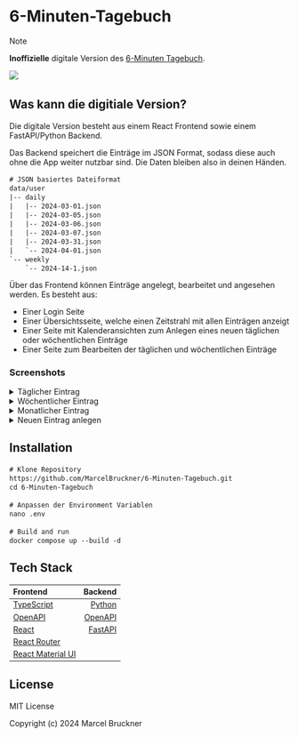 # 6-Minuten-Tagebuch

> [!NOTE]
> **Inoffizielle** digitale Version des [6-Minuten Tagebuch](https://6minutenverlag.de/products/das-6-minuten-tagebuch?utm_source=google&utm_medium=cpc&utm_campaign=DE%20|%20Brand%20|%206-minuten&utm_term=6%20minuten%20tagebuch&gad_source=1&gclid=CjwKCAjwtqmwBhBVEiwAL-WAYd4h3qo6OoUuQhXtqd234loTh-7LpDRl9rnzqXWDh_w_9sDbAI4JRxoCXf4QAvD_BwE).


![](https://6minutenverlag.de/cdn/shop/files/231129_6MT_Listing_Cremeweiss_3_1400x.jpg?v=1707920303)

## Was kann die digitiale Version?

Die digitale Version besteht aus einem React Frontend sowie einem FastAPI/Python Backend. 

Das Backend speichert die Einträge im JSON Format, sodass diese auch ohne die App weiter nutzbar sind. Die Daten bleiben also in deinen Händen.

```
# JSON basiertes Dateiformat
data/user
|-- daily
|   |-- 2024-03-01.json
|   |-- 2024-03-05.json
|   |-- 2024-03-06.json
|   |-- 2024-03-07.json
|   |-- 2024-03-31.json
|   `-- 2024-04-01.json
`-- weekly
    `-- 2024-14-1.json
```

Über das Frontend können Einträge angelegt, bearbeitet und angesehen werden. Es besteht aus:
- Einer Login Seite
- Einer Übersichtsseite, welche einen Zeitstrahl mit allen Einträgen anzeigt
- Einer Seite mit Kalenderansichten zum Anlegen eines neuen täglichen oder wöchentlichen Einträge
- Einer Seite zum Bearbeiten der täglichen und wöchentlichen Einträge

### Screenshots
<details>
  <summary>Täglicher Eintrag</summary>
    
  #### Täglicher Eintrag
  Buch             |  Übersicht | Bearbeiten
  :-------------------------:|:-------------------------:|:-------------------------:|
  ![](https://6minutenverlag.de/cdn/shop/files/231129_6MT_Listing_Cremeweiss_4_1400x.jpg?v=1707920303) | ![](public/screenshots/light-home-daily.jpg) | ![](public/screenshots/light-new-daily.jpg)
</details>

<details>
  <summary>Wöchentlicher Eintrag</summary>
  #### Wöchentlicher Eintrag
  Buch             |  Übersicht | Bearbeiten
  :-------------------------:|:-------------------------:|:-------------------------:|
  ![](https://6minutenverlag.de/cdn/shop/files/231129_6MT_Listing_Cremeweiss_6_1400x.jpg?v=1707920303) | ![](public/screenshots/light-home-weekly.jpg) | ![](public/screenshots/light-new-weekly.jpg)
</details>

<details>
  <summary>Monatlicher Eintrag</summary>
  #### Monatlicher Eintrag
  
  Buch             |  Übersicht | Bearbeiten
  :-------------------------:|:-------------------------:|:-------------------------:|
  ![](https://6minutenverlag.de/cdn/shop/files/231129_6MT_Listing_Cremeweiss_6_1400x.jpg?v=1707920303) | *Die monatlichen Einträge sind noch nicht implementiert.* | *Die monatlichen Einträge sind noch nicht implementiert.*
</details>

<details>
  <summary>Neuen Eintrag anlegen</summary>
  #### Auswahl der Eintragsart
  
  Täglich | Wöchentlich |  Digital
  :-------------------------:|:-------------------------:|:-------------------------:|
  ![](https://6minutenverlag.de/cdn/shop/files/231129_6MT_Listing_Cremeweiss_4_1400x.jpg?v=1707920303) | ![](https://6minutenverlag.de/cdn/shop/files/231129_6MT_Listing_Cremeweiss_6_1400x.jpg?v=1707920303) | ![](public/screenshots/light-selector.jpg) 
  
  > [!NOTE]
  > Die monatlichen Einträge sind noch nicht implementiert.
</details>

## Installation
```shell
# Klone Repository
https://github.com/MarcelBruckner/6-Minuten-Tagebuch.git
cd 6-Minuten-Tagebuch

# Anpassen der Environment Variablen
nano .env

# Build and run
docker compose up --build -d
```

## Tech Stack

Frontend | Backend
:---|---:
[TypeScript](https://www.typescriptlang.org/) | [Python](https://www.python.org/)
[OpenAPI](https://www.openapis.org/) | [OpenAPI](https://www.openapis.org/)
[React](https://react.dev/) | [FastAPI](https://fastapi.tiangolo.com/) 
[React Router](https://reactrouter.com/en/main) |
[React Material UI](https://mui.com/) |

## License

MIT License

Copyright (c) 2024 Marcel Bruckner
